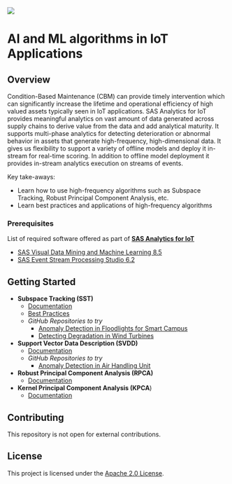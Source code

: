 <img src="https://img.shields.io/badge/Category-Condition--Based%20Maintenance-blue"> 

# AI and ML algorithms in IoT Applications

## Overview

Condition-Based Maintenance (CBM) can provide timely intervention which can significantly increase the lifetime and operational efficiency of high valued assets typically seen in IoT applications.  SAS Analytics for IoT provides meaningful analytics on vast amount of data generated across supply chains to derive value from the data and add analytical maturity. 
It supports multi-phase analytics for detecting deterioration or abnormal behavior in assets that generate high-frequency, high-dimensional data. It gives us flexibility to support a variety of offline models and deploy it in-stream for real-time scoring. In addition to offline model deployment it provides in-stream analytics execution on streams of events. 

Key take-aways:
*  Learn how to use high-frequency algorithms such as Subspace Tracking, Robust Principal Component Analysis, etc.
*  Learn best practices and applications of high-frequency algorithms

### Prerequisites

List of required software offered as part of [**SAS Analytics for IoT**](https://www.sas.com/en_us/software/analytics-iot.html) 
*  [SAS Visual Data Mining and Machine Learning 8.5](https://go.documentation.sas.com/?docsetId=casml&docsetTarget=titlepage.htm&docsetVersion=8.5&locale=en)
*  [SAS Event Stream Processing Studio 6.2](https://go.documentation.sas.com/?cdcId=espcdc&cdcVersion=6.2&docsetId=espov&docsetTarget=home.htm&locale=en)

## Getting Started

*  **Subspace Tracking (SST)**
    * [Documentation](https://go.documentation.sas.com/?cdcId=espcdc&cdcVersion=6.2&docsetId=espan&docsetTarget=n034ho5r1hbu2rn18m68ywshnuq5.htm&locale=en#p0dv9t241gp1ptn13vo75aol2d1b)
    * [Best Practices](docs/sst.md)  
    * *GitHub Repositories to try*
        *  [Anomaly Detection in Floodlights for Smart Campus](https://github.com/sassoftware/iot-anomaly-detection-floodlights)
        *  [Detecting Degradation in Wind Turbines](https://github.com/sassoftware/iot-detecting-degradation-wind-turbine)
*  **Support Vector Data Description (SVDD)**
    * [Documentation](https://go.documentation.sas.com/?cdcId=pgmsascdc&cdcVersion=9.4_3.5&docsetId=casml&docsetTarget=casml_svdd_overview.htm&locale=en)
    * *GitHub Repositories to try*
        *  [Anomaly Detection in Air Handling Unit](https://github.com/sassoftware/iot-anomaly-detection-hvac)
*  **Robust Principal Component Analysis (RPCA)**
    * [Documentation](https://go.documentation.sas.com/?cdcId=pgmsascdc&cdcVersion=9.4_3.5&docsetId=casml&docsetTarget=casml_rpca_overview.htm&locale=en) 
*  **Kernel Principal Component Analysis (KPCA**)
    * [Documentation](https://go.documentation.sas.com/?cdcId=pgmsascdc&cdcVersion=9.4_3.5&docsetId=casml&docsetTarget=casml_kpca_overview.htm&locale=en) 

## Contributing

This repository is not open for external contributions.

## License

This project is licensed under the [Apache 2.0 License](LICENSE).
